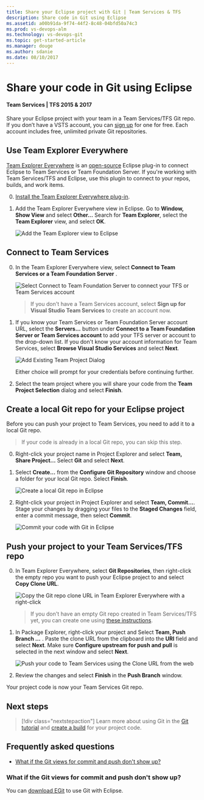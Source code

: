 ```yaml
---
title: Share your Eclipse project with Git | Team Services & TFS
description: Share code in Git using Eclipse
ms.assetid: a00b91da-9f74-44f2-8c48-04bfd50a74c3
ms.prod: vs-devops-alm
ms.technology: vs-devops-git
ms.topic: get-started-article
ms.manager: douge
ms.author: sdanie
ms.date: 08/10/2017
---
```


# Share your code in Git using Eclipse
#### Team Services | TFS 2015 & 2017

Share your Eclipse project with your team in a Team Services/TFS Git repo. If you don’t have a VSTS account, you can [sign up](../setup-admin/team-services/sign-up-for-visual-studio-team-services.md) for one for free. Each account includes free, unlimited private Git repositories.

<a name="git"></a>

## Use Team Explorer Everywhere

[Team Explorer Everywhere](https://www.visualstudio.com/en-us/products/team-explorer-everywhere-vs.aspx) is an [open-source](https://github.com/Microsoft/team-explorer-everywhere) Eclipse plug-in to connect Eclipse to Team Services or Team Foundation Server. If you're working with Team Services/TFS and Eclipse, use this plugin to connect to your repos, builds, and work items. 

0. [Install the Team Explorer Everywhere plug-in](http://java.visualstudio.com/docs/tools/eclipse#_install-the-tee-plugin-for-eclipse).

0. Add the Team Explorer Everywhere view in Eclipse. Go to **Window, Show View** and select **Other...** Search for **Team Explorer**, select the **Team Explorer** view, and select **OK**.   

   ![Add the Team Explorer view to Eclipse](_img/share-your-code-in-git-eclipse/add_team_explorer_to_eclipse.png)

## Connect to Team Services

0. In the Team Explorer Everywhere view, select **Connect to Team Services or a Team Foundation Server** . 

   ![Select Connect to Team Foundation Server to connect your TFS or Team Services account](_img/share-your-code-in-git-eclipse/connect_to_vsts_from_tee.png)
   
   > If you don't have a Team Services account, select **Sign up for Visual Studio Team Services** to create an account now.

0. If you know your Team Services or Team Foundation Server account URL, select the **Servers...** button under **Connect to a Team Foundation Server or Team Services account** to add your TFS server or account to the drop-down list. 
If you don't know your account information for Team Services, select **Browse Visual Studio Services** and select **Next**.

   ![Add Existing Team Project Dialog](_img/share-your-code-in-git-eclipse/tee_existing_team_project.png)

   Either choice will prompt for your credentials before continuing further. 

0. Select the team project where you will share your code from the **Team Project Selection** dialog and select **Finish**.

## Create a local Git repo for your Eclipse project

Before you can push your project to Team Services, you need to add it to a local Git repo.

> If your code is already in a local Git repo, you can skip this step.

0. Right-click your project name in Project Explorer and select **Team, Share Project...** Select **Git** and select **Next**. 

0. Select **Create...** from the **Configure Git Repository** window and choose a folder for your local Git repo. Select **Finish**.

    ![Create a local Git repo in Eclipse](_img/share-your-code-in-git-eclipse/eclipse_create_repo.png)

0.  Right-click your project in Project Explorer and select **Team, Commit...**. Stage your changes by dragging your files to the **Staged Changes** field, enter a commit message, then select **Commit**.

    ![Commit your code with Git in Eclipse](_img/share-your-code-in-git-eclipse/commit_files_in_eclipse.png)

## Push your project to your Team Services/TFS repo

0. In Team Explorer Everywhere, select **Git Repositories**, then right-click the empty repo you want to push your Eclipse project to and select **Copy Clone URL**.

    ![Copy the Git repo clone URL in Team Explorer Everywhere with a right-click](_img/share-your-code-in-git-eclipse/tee_copy_clone_url.png)

    > If you don't have an empty Git repo created in Team Services/TFS yet, you can create one using [these instructions](create-new-repo.md).
    
0. In Package Explorer, right-click your project and Select **Team, Push Branch ...** . Paste the clone URL from the clipboard into the **URI** field and select **Next**. Make sure **Configure upstream for push and pull** is selected in the next window and select **Next**.

    ![Push your code to Team Services using the Clone URL from the web](_img/share-your-code-in-git-eclipse/push_commits_to_team_services.png)
    
0. Review the changes and select **Finish** in the **Push Branch** window.

Your project code is now your Team Services Git repo.

## Next steps

> [!div class="nextstepaction"]
> Learn more about using Git in the [Git tutorial](tutorial/gitworkflow.md) and [create a build](../build-release/java/quick-to-azure.md) for your project code.


## Frequently asked questions

* [What if the Git views for commit and push don't show up?](#what-if-the-git-views-for-commit-and-push-dont-show-up)

### What if the Git views for commit and push don't show up?

You can [download EGit](http://www.eclipse.org/egit/) to use Git with Eclipse.

